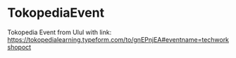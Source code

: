 # TokopediaEvent
Tokopedia Event from Ulul with link: https://tokopedialearning.typeform.com/to/gnEPnjEA#eventname=techworkshopoct
